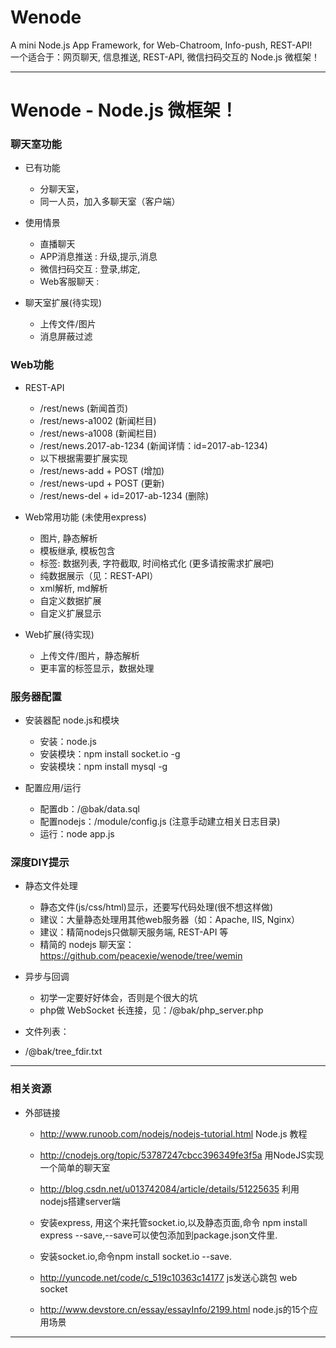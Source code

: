 
# Wenode


A mini Node.js App Framework, for Web-Chatroom, Info-push, REST-API!  
一个适合于：网页聊天, 信息推送, REST-API, 微信扫码交互的 Node.js 微框架！


----------------------------------- 


# Wenode - Node.js 微框架！ # 


### 聊天室功能

* 已有功能
  - 分聊天室，
  - 同一人员，加入多聊天室（客户端）

* 使用情景
  - 直播聊天
  - APP消息推送 : 升级,提示,消息
  - 微信扫码交互 : 登录,绑定,
  - Web客服聊天 : 

* 聊天室扩展(待实现)
  - 上传文件/图片
  - 消息屏蔽过滤


### Web功能

* REST-API
  - /rest/news (新闻首页)
  - /rest/news-a1002 (新闻栏目)
  - /rest/news-a1008 (新闻栏目)
  - /rest/news.2017-ab-1234 (新闻详情：id=2017-ab-1234)
  - 以下根据需要扩展实现
  - /rest/news-add + POST (增加)
  - /rest/news-upd + POST (更新)
  - /rest/news-del + id=2017-ab-1234 (删除)

* Web常用功能 (未使用express)
  - 图片, 静态解析
  - 模板继承, 模板包含
  - 标签: 数据列表, 字符截取, 时间格式化 (更多请按需求扩展吧)
  - 纯数据展示（见：REST-API）
  - xml解析, md解析
  - 自定义数据扩展
  - 自定义扩展显示

* Web扩展(待实现)
  - 上传文件/图片，静态解析
  - 更丰富的标签显示，数据处理


### 服务器配置

* 安装器配 node.js和模块
  - 安装：node.js
  - 安装模块：npm install socket.io -g
  - 安装模块：npm install mysql -g

* 配置应用/运行
  - 配置db：/@bak/data.sql
  - 配置nodejs：/module/config.js (注意手动建立相关日志目录)
  - 运行：node app.js


### 深度DIY提示

* 静态文件处理
  - 静态文件(js/css/html)显示，还要写代码处理(很不想这样做)  
  - 建议：大量静态处理用其他web服务器（如：Apache, IIS, Nginx）
  - 建议：精简nodejs只做聊天服务端, REST-API 等
  - 精简的 nodejs 聊天室：https://github.com/peacexie/wenode/tree/wemin

* 异步与回调
  - 初学一定要好好体会，否则是个很大的坑
  - php做 WebSocket 长连接，见：/@bak/php_server.php

* 文件列表：
 - /@bak/tree_fdir.txt


----------------------------------- 


### 相关资源

* 外部链接

  - http://www.runoob.com/nodejs/nodejs-tutorial.html
    Node.js 教程
  
  - http://cnodejs.org/topic/53787247cbcc396349fe3f5a
    用NodeJS实现一个简单的聊天室
  
  - http://blog.csdn.net/u013742084/article/details/51225635
    利用nodejs搭建server端
  
  - 安装express, 用这个来托管socket.io,以及静态页面,命令
    npm install express --save,--save可以使包添加到package.json文件里.
  
  - 安装socket.io,命令npm install socket.io --save.
  
  - http://yuncode.net/code/c_519c10363c14177
    js发送心跳包 web socket 

  - http://www.devstore.cn/essay/essayInfo/2199.html
    node.js的15个应用场景


----------------------------------- 




